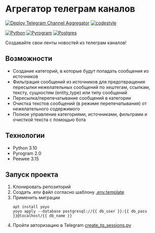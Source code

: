 # Агрегатор телеграм каналов

[![Deploy Telegram Channel Aggregator](https://github.com/Kroks4502/tg_ch_aggregator/actions/workflows/deploy_prod.yml/badge.svg)](https://github.com/Kroks4502/tg_ch_aggregator/actions/workflows/deploy_prod.yml)
[![codestyle](https://github.com/Kroks4502/tg_ch_aggregator/actions/workflows/codestyle.yml/badge.svg)](https://github.com/Kroks4502/tg_ch_aggregator/actions/workflows/codestyle.yml)

[![Python][Python-badge]][Python-url]
[![Pyrogram][Pyrogram-badge]][Pyrogram-url]
[![Postgres][Postgres-badge]][Postgres-url]

Создавайте свои ленты новостей из телеграм каналов!

## Возможности

- Создание категорий, в которые будут попадать сообщения из источников
- Фильтрация сообщений из источников для предотвращения пересылки нежелательных сообщений
  по хештегам, ссылкам, тексту, сущностям (entity_type) или типу сообщений
- Пересылка/перепечатывание сообщений в категории
- Очистка текстов сообщений (в режиме перепечатывания) от нежелательного содержимого
- Полное управление категориями, источниками, фильтрами и очисткой текста с помощью бота

## Технологии

- Python 3.10
- Pyrogram 2.0
- Peewee 3.15

## Запуск проекта

1. Клонировать репозиторий
2. Создать .env файл согласно шаблону [.env.template](.env.template)
3. Применить миграции
    ```shell
    apt install yoyo
    yoyo apply --database postgresql://{{ db_user }}:{{ db_pass }}@localhost/{{ db_name }}
    ```
4. Пройти авторизацию в Telegram [create_tg_sessions.py](create_tg_sessions.py)

[Python-url]: https://www.python.org/
[Python-badge]: https://img.shields.io/badge/python-3670A0?style=for-the-badge&logo=python&logoColor=ffdd54

[Pyrogram-url]: https://docs.pyrogram.org/
[Pyrogram-badge]: https://img.shields.io/badge/Pyrogram-ff1709?style=for-the-badge&logo=telegram&color=bf431d

[Postgres-url]: https://www.postgresql.org/
[Postgres-badge]: https://img.shields.io/badge/postgres-%23316192.svg?style=for-the-badge&logo=postgresql&logoColor=white
